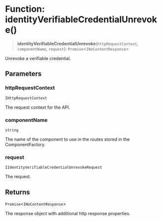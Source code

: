 # Function: identityVerifiableCredentialUnrevoke()

> **identityVerifiableCredentialUnrevoke**(`httpRequestContext`, `componentName`, `request`): `Promise`\<`INoContentResponse`\>

Unrevoke a verifiable credential.

## Parameters

### httpRequestContext

`IHttpRequestContext`

The request context for the API.

### componentName

`string`

The name of the component to use in the routes stored in the ComponentFactory.

### request

`IIdentityVerifiableCredentialUnrevokeRequest`

The request.

## Returns

`Promise`\<`INoContentResponse`\>

The response object with additional http response properties.

